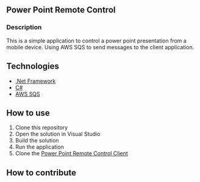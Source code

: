 ## Power Point Remote Control

### Description

This is a simple application to control a power point presentation from a mobile device.
Using AWS SQS to send messages to the client application.

## Technologies

- [.Net Framework](https://dotnet.microsoft.com/)
- [C#](https://docs.microsoft.com/en-us/dotnet/csharp/)
- [AWS SQS](https://aws.amazon.com/pt/sqs/)

## How to use

1. Clone this repository
2. Open the solution in Visual Studio
3. Build the solution
4. Run the application
5.  Clone the [Power Point Remote Control Client](https://github.com/thethiago27/power_point_control_client)

## How to contribute

